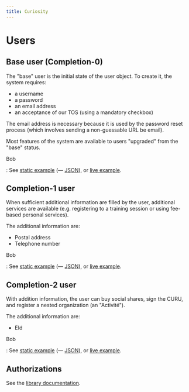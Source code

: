 ```yaml
---
title: Curiosity
---
```


# Users

## Base user (Completion-0)

The "base" user is the initial state of the user object. To create it, the
system requires:

- a username
- a password
- an email address
- an acceptance of our TOS (using a mandatory checkbox)

The email address is necessary because it is used by the password reset process
(which involves sending a non-guessable URL be email).

Most features of the system are available to users "upgraded" from the "base"
status.

Bob

:   See [static example](/views/profile/bob-0.json) (—
    [JSON](/data/bob-0.json)), or [live example](/bob).

## Completion-1 user

When sufficient additional information are filled by the user, additional
services are available (e.g. registering to a training session or using
fee-based personal services).

The additional information are:

- Postal address
- Telephone number

Bob

:   See [static example](/views/profile/bob-1.json) (—
    [JSON](/data/bob-1.json)), or [live example](/bob).

## Completion-2 user

With addition information, the user can buy social shares, sign the CURU, and
register a nested organization (an "Activité").

The additional information are:

- EId

Bob

:   See [static example](/views/profile/bob-2.json) (—
    [JSON](/data/bob-2.json)), or [live example](/bob).

## Authorizations

See the [library documentation](/haddock/Curiosity-Data-User.html#t:Authorization).
